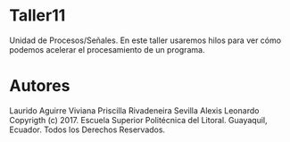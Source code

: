 # Taller11
Unidad de Procesos/Señales.
En este taller usaremos hilos para ver cómo podemos acelerar el procesamiento de un
programa.

# Autores
Laurido Aguirre Viviana Priscilla
Rivadeneira Sevilla Alexis Leonardo
Copyrigth (c) 2017.
Escuela Superior Politécnica del Litoral. Guayaquil, Ecuador.
Todos los Derechos Reservados.
